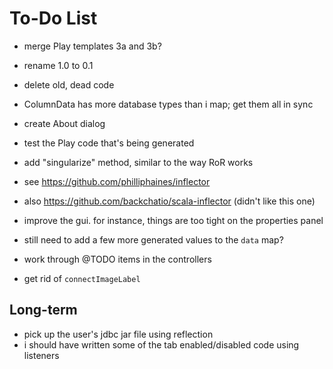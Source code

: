To-Do List
==========

* merge Play templates 3a and 3b?

* rename 1.0 to 0.1
* delete old, dead code
* ColumnData has more database types than i map; get them all in sync
* create About dialog
* test the Play code that's being generated
* add "singularize" method, similar to the way RoR works
* 	see https://github.com/philliphaines/inflector
* 	also https://github.com/backchatio/scala-inflector (didn't like this one)

* improve the gui. for instance, things are too tight on the properties panel
* still need to add a few more generated values to the `data` map?

* work through @TODO items in the controllers
* get rid of `connectImageLabel`


Long-term
---------

* pick up the user's jdbc jar file using reflection
* i should have written some of the tab enabled/disabled code using listeners

